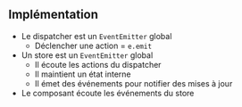 ## Implémentation

* Le dispatcher est un ``EventEmitter`` global
  * Déclencher une action = ``e.emit``
* Un store est un ``EventEmitter`` global
  * Il écoute les actions du dispatcher
  * Il maintient un état interne
  * Il émet des événements pour notifier des mises à jour
* Le composant écoute les événements du store
